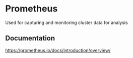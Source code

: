 # Prometheus
Used for capturing and monitoring cluster data for analysis 

## Documentation
https://prometheus.io/docs/introduction/overview/
